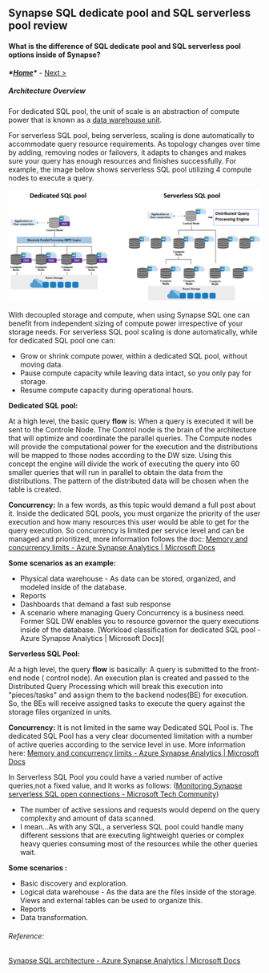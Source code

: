 ## Synapse SQL dedicate pool and SQL serverless pool review

#### What is the difference of SQL dedicate pool and SQL serverless pool options inside of Synapse?



***\*[Home](../tobedefined.md)\**** - [Next >](test.md)

##### Architecture Overview



For dedicated SQL pool, the unit of scale is an abstraction of compute power that is known as a [data warehouse unit](https://docs.microsoft.com/en-us/azure/synapse-analytics/sql/resource-consumption-models).

For serverless SQL pool, being serverless, scaling is done automatically to accommodate query resource requirements. As topology changes over time by adding, removing nodes or failovers, it adapts to changes and makes sure your query has enough resources and finishes successfully. For example, the image below shows serverless SQL pool utilizing 4 compute nodes to execute a query.

![alt text](content\data\Synapse_SQL\sql-architecture.png)

With decoupled storage and compute, when using Synapse SQL one can benefit from independent sizing of compute power irrespective of your storage needs. For serverless SQL pool scaling is done automatically, while for dedicated SQL pool one can:

- Grow or shrink compute power, within a dedicated SQL pool, without moving data.
- Pause compute capacity while leaving data intact, so you only pay for storage.
- Resume compute capacity during operational hours.


**Dedicated SQL pool:**

At a high level, the basic query **flow** is: When a query is executed it will be sent to the Controle Node. The Control node is the brain of the architecture that will optimize and coordinate the parallel queries. The Compute nodes will provide the computational power for the execution and the distributions will be mapped to those nodes according to the DW size. Using this concept the engine will divide the work of executing the query into 60 smaller queries that will run in parallel to obtain the data from the distributions. The pattern of the distributed data will be chosen when the table is created. 

**Concurrency:**
In a few words, as this topic would demand a full post about it. Inside the dedicated SQL pools, you must organize the priority of the user execution and how many resources this user would be able to get for the query execution. So concurrency is limited per service level and can be managed and prioritized, more information follows the doc: [Memory and concurrency limits - Azure Synapse Analytics | Microsoft Docs](https://docs.microsoft.com/en-us/azure/synapse-analytics/sql-data-warehouse/memory-concurrency-limits)

 **Some scenarios as an example:**
- Physical data warehouse - As data can be stored, organized, and modeled inside of the database.
- Reports
- Dashboards that demand a fast sub response
- A scenario where managing Query Concurrency is a business need. Former SQL DW enables you to resource governor the query executions inside of the database. [Workload classification for dedicated SQL pool - Azure Synapse Analytics | Microsoft Docs](
 

**Serverless SQL Pool:**

At a high level, the query **flow** is basically: A query is submitted to the front-end node ( control node). An execution plan is created and passed to the Distributed Query Processing which will break this execution into "pieces/tasks" and assign them to the backend nodes(BE) for execution. So, the BEs will receive assigned tasks to execute the query against the storage files organized in units.

**Concurrency:**
It is not limited in the same way Dedicated SQL Pool is. The dedicated SQL Pool has a very clear documented limitation with a number of active queries according to the service level in use. More information here: [Memory and concurrency limits - Azure Synapse Analytics | Microsoft Docs](https://docs.microsoft.com/en-us/azure/synapse-analytics/sql-data-warehouse/memory-concurrency-limits)

In Serverless SQL Pool you could have a varied number of active queries,not a fixed value, and It works as follows: ([Monitoring Synapse serverless SQL open connections - Microsoft Tech Community](https://techcommunity.microsoft.com/t5/azure-synapse-analytics-blog/monitoring-synapse-serverless-sql-open-connections/ba-p/3298577))

- The number of active sessions and requests would depend on the query complexity and amount of data scanned. 
- I mean...As with any SQL, a serverless SQL pool could handle many different sessions that are executing lightweight queries or complex heavy queries consuming most of the resources while the other queries wait.

**Some scenarios :**
- Basic discovery and exploration.
- Logical data warehouse - As the data are the files inside of the storage. Views and external tables can be used to organize this.
- Reports
- Data transformation.



###### Reference:

[Synapse SQL architecture - Azure Synapse Analytics | Microsoft Docs](https://docs.microsoft.com/en-us/azure/synapse-analytics/sql/overview-architecture)

